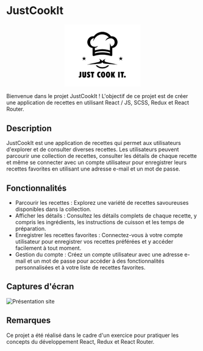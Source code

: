 # JustCookIt

<p align="center">
  <img src="./src/assets/logo.png" alt="Présentation site" style="width:200px;"/>
</p>


Bienvenue dans le projet JustCookIt !
L'objectif de ce projet est de créer une application de recettes en utilisant React / JS, SCSS, Redux et React Router.

## Description

JustCookIt est une application de recettes qui permet aux utilisateurs d'explorer et de consulter diverses recettes. Les utilisateurs peuvent parcourir une collection de recettes, consulter les détails de chaque recette et même se connecter avec un compte utilisateur pour enregistrer leurs recettes favorites en utilisant une adresse e-mail et un mot de passe.

## Fonctionnalités

- Parcourir les recettes : Explorez une variété de recettes savoureuses disponibles dans la collection.
- Afficher les détails : Consultez les détails complets de chaque recette, y compris les ingrédients, les instructions de cuisson et les temps de préparation.
- Enregistrer les recettes favorites : Connectez-vous à votre compte utilisateur pour enregistrer vos recettes préférées et y accéder facilement à tout moment.
- Gestion du compte : Créez un compte utilisateur avec une adresse e-mail et un mot de passe pour accéder à des fonctionnalités personnalisées et à votre liste de recettes favorites.

## Captures d'écran

![Présentation site](./src/assets/JustCookIt.gif)
<!-- ![Page d'accueil](./src/assets/JustCookIt.png) -->

## Remarques

Ce projet a été réalisé dans le cadre d'un exercice pour pratiquer les concepts du développement React, Redux et React Router.
